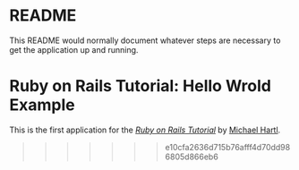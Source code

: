 # README

This README would normally document whatever steps are necessary to get the
application up and running.

# Ruby on Rails Tutorial: Hello Wrold Example 

This is the first application for the
[*Ruby on Rails Tutorial*](http://railstutorial.org/)
by [Michael Hartl](http://michaelhartl.com/).
>>>>>>> e10cfa2636d715b76afff4d70dd986805d866eb6
